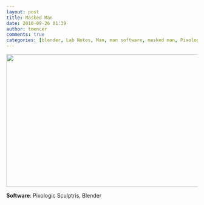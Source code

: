 ```yaml
---
layout: post
title: Masked Man
date: 2010-09-26 01:39
author: tmencer
comments: true
categories: [blender, Lab Notes, Man, man software, masked man, Pixologic, Sculptris, Software News]
---
```

<a href="http://www.cubelabmedia.com/wp-content/uploads/2011/06/cg-maskedman.jpg"><img class="aligncenter size-full wp-image-55" title="cg-maskedman" src="http://www.cubelabmedia.com/wp-content/uploads/2011/06/cg-maskedman.jpg" alt="" width="600" height="349" /></a>

<strong>Software</strong>: Pixologic Sculptris, Blender

&nbsp;
